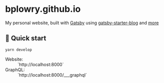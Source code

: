 # bplowry.github.io

My personal website, built with [Gatsby](https://www.gatsbyjs.org) using [gatsby-starter-blog](https://github.com/gatsbyjs/gatsby-starter-blog) and [more](./package.json)

## 🚀 Quick start

```sh
yarn develop
```

<dl>
<dt>Website: </dt><dd>`http://localhost:8000`</dd>
<dt>GraphQL: </dt><dd>`http://localhost:8000/___graphql`</dd>
</dl>
